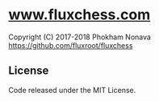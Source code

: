 www.fluxchess.com
=================

Copyright (C) 2017-2018 Phokham Nonava  
https://github.com/fluxroot/fluxchess


License
-------
Code released under the MIT License.
